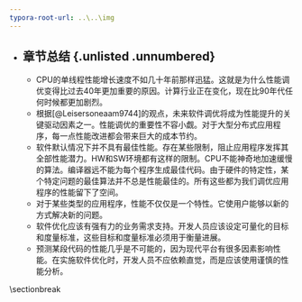 ```yaml
---
typora-root-url: ..\..\img
---
```


* ## 章节总结 {.unlisted .unnumbered}

  * CPU的单线程性能增长速度不如几十年前那样迅猛。这就是为什么性能调优变得比过去40年更加重要的原因。计算行业正在变化，现在比90年代任何时候都更加剧烈。
  * 根据[@Leisersoneaam9744]的观点，未来软件调优将成为性能提升的关键驱动因素之一。性能调优的重要性不容小觑。对于大型分布式应用程序，每一点性能改进都会带来巨大的成本节约。
  * 软件默认情况下并不具有最佳性能。存在某些限制，阻止应用程序发挥其全部性能潜力。HW和SW环境都有这样的限制。CPU不能神奇地加速缓慢的算法。编译器远不能为每个程序生成最佳代码。由于硬件的特定性，某个特定问题的最佳算法并不总是性能最佳的。所有这些都为我们调优应用程序的性能留下了空间。
  * 对于某些类型的应用程序，性能不仅仅是一个特性。它使用户能够以新的方式解决新的问题。
  * 软件优化应该有强有力的业务需求支持。开发人员应该设定可量化的目标和度量标准，这些目标和度量标准必须用于衡量进展。
  * 预测某段代码的性能几乎是不可能的，因为现代平台有很多因素影响性能。在实施软件优化时，开发人员不应依赖直觉，而是应该使用谨慎的性能分析。

\sectionbreak
